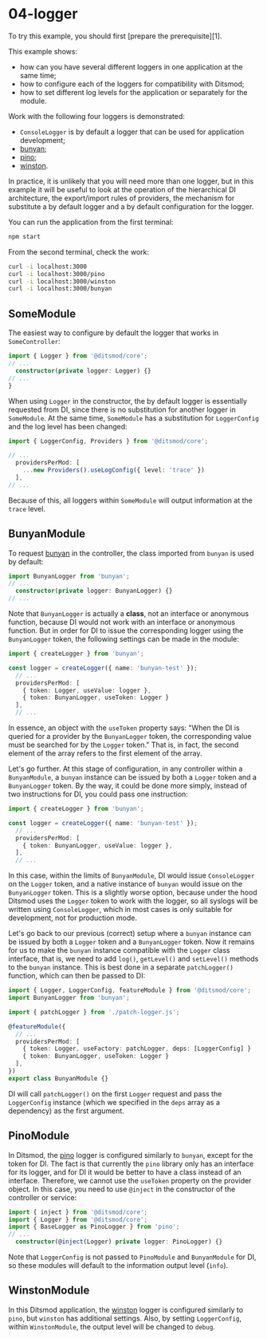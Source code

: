 # 04-logger

To try this example, you should first [prepare the prerequisite][1].

This example shows:
- how can you have several different loggers in one application at the same time;
- how to configure each of the loggers for compatibility with Ditsmod;
- how to set different log levels for the application or separately for the module.

Work with the following four loggers is demonstrated:

- `ConsoleLogger` is by default a logger that can be used for application development;
- [bunyan][6];
- [pino][7];
- [winston][5].

In practice, it is unlikely that you will need more than one logger, but in this example it will be useful to look at the operation of the hierarchical DI architecture, the export/import rules of providers, the mechanism for substitute a by default logger and a by default configuration for the logger.

You can run the application from the first terminal:

```bash
npm start
```

From the second terminal, check the work:

```bash
curl -i localhost:3000
curl -i localhost:3000/pino
curl -i localhost:3000/winston
curl -i localhost:3000/bunyan
```

## SomeModule

The easiest way to configure by default the logger that works in `SomeController`:

```ts
import { Logger } from '@ditsmod/core';
// ...
  constructor(private logger: Logger) {}
// ...
}
```

When using `Logger` in the constructor, the by default logger is essentially requested from DI, since there is no substitution for another logger in `SomeModule`. At the same time, `SomeModule` has a substitution for `LoggerConfig` and the log level has been changed:

```ts
import { LoggerConfig, Providers } from '@ditsmod/core';

// ...
  providersPerMod: [
    ...new Providers().useLogConfig({ level: 'trace' })
  ],
// ...
```

Because of this, all loggers within `SomeModule` will output information at the `trace` level.

## BunyanModule

To request [bunyan][6] in the controller, the class imported from `bunyan` is used by default:

```ts
import BunyanLogger from 'bunyan';
// ...
  constructor(private logger: BunyanLogger) {}
// ...
```

Note that `BunyanLogger` is actually a **class**, not an interface or anonymous function, because DI would not work with an interface or anonymous function. But in order for DI to issue the corresponding logger using the `BunyanLogger` token, the following settings can be made in the module:

```ts
import { createLogger } from 'bunyan';

const logger = createLogger({ name: 'bunyan-test' });
  // ...
  providersPerMod: [
    { token: Logger, useValue: logger },
    { token: BunyanLogger, useToken: Logger }
  ],
  // ...
```

In essence, an object with the `useToken` property says: "When the DI is queried for a provider by the `BunyanLogger` token, the corresponding value must be searched for by the `Logger` token." That is, in fact, the second element of the array refers to the first element of the array.

Let's go further. At this stage of configuration, in any controller within a `BunyanModule`, a `bunyan` instance can be issued by both a `Logger` token and a `BunyanLogger` token. By the way, it could be done more simply, instead of two instructions for DI, you could pass one instruction:

```ts
import { createLogger } from 'bunyan';

const logger = createLogger({ name: 'bunyan-test' });
  // ...
  providersPerMod: [
    { token: BunyanLogger, useValue: logger },
  ],
  // ...
```

In this case, within the limits of `BunyanModule`, DI would issue `ConsoleLogger` on the `Logger` token, and a native instance of `bunyan` would issue on the `BunyanLogger` token. This is a slightly worse option, because under the hood Ditsmod uses the `Logger` token to work with the logger, so all syslogs will be written using `ConsoleLogger`, which in most cases is only suitable for development, not for production mode.

Let's go back to our previous (correct) setup where a `bunyan` instance can be issued by both a `Logger` token and a `BunyanLogger` token. Now it remains for us to make the `bunyan` instance compatible with the `Logger` class interface, that is, we need to add `log()`, `getLevel()` and `setLevel()` methods to the `bunyan` instance. This is best done in a separate `patchLogger()` function, which can then be passed to DI:

```ts
import { Logger, LoggerConfig, featureModule } from '@ditsmod/core';
import BunyanLogger from 'bunyan';

import { patchLogger } from './patch-logger.js';

@featureModule({
  // ...
  providersPerMod: [
    { token: Logger, useFactory: patchLogger, deps: [LoggerConfig] }
    { token: BunyanLogger, useToken: Logger }
  ],
})
export class BunyanModule {}
```

DI will call `patchLogger()` on the first `Logger` request and pass the `LoggerConfig` instance (which we specified in the `deps` array as a dependency) as the first argument.

## PinoModule

In Ditsmod, the [pino][7] logger is configured similarly to `bunyan`, except for the token for DI. The fact is that currently the `pino` library only has an interface for its logger, and for DI it would be better to have a class instead of an interface. Therefore, we cannot use the `useToken` property on the provider object. In this case, you need to use `@inject` in the constructor of the controller or service:

```ts
import { inject } from '@ditsmod/core';
import { Logger } from '@ditsmod/core';
import { BaseLogger as PinoLogger } from 'pino';
// ...
  constructor(@inject(Logger) private logger: PinoLogger) {}
```

Note that `LoggerConfig` is not passed to `PinoModule` and `BunyanModule` for DI, so these modules will default to the information output level (`info`).

## WinstonModule

In this Ditsmod application, the [winston][5] logger is configured similarly to `pino`, but `winston` has additional settings. Also, by setting `LoggerConfig`, within `WinstonModule`, the output level will be changed to `debug`.

[5]: https://github.com/winstonjs/winston
[6]: https://github.com/trentm/node-bunyan
[7]: https://github.com/pinojs/pino
